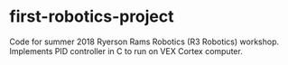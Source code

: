 # first-robotics-project
Code for summer 2018 Ryerson Rams Robotics (R3 Robotics) workshop.
Implements PID controller in C to run on VEX Cortex computer.

